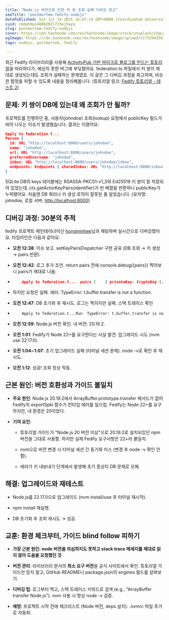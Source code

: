 ```yaml
---
title: "Node.js 버전으로 인한 키 쌍 조회 실패 디버깅 회고"
seoTitle: "postmortem-fedify-nodejs"
datePublished: Sat Jul 19 2025 16:47:14 GMT+0000 (Coordinated Universal Time)
cuid: cmdahdp14000202l723ejhwyq
slug: postmortem-fedify-nodejs
cover: https://cdn.hashnode.com/res/hashnode/image/stock/unsplash/LhqLdDPcSV8/upload/1c6b7cc3303c03eb9e9da32cce9ff20a.jpeg
ogImage: https://cdn.hashnode.com/res/hashnode/image/upload/v1752943561320/c221617a-2831-4672-9fd2-5f033ad4e913.png
tags: nodejs, postmortem, fedify

---
```


최근 Fedify 라이브러리를 사용해 [ActivityPub 기반 마이크로 블로그를 만드는 튜토리얼](https://hackers.pub/@hongminhee/2025/fedify-tutorial-ko)을 따라하다가, 예상치 못한 버그에 부딪혔어요. federation.ts 파일에서 키 쌍이 제대로 생성되는데도 조회가 실패하는 문제였죠. 이 글은 그 디버깅 과정을 회고하며, 비슷한 함정을 피할 수 있도록 내용을 정리해봅니다. (튜토리얼 링크: [Fedify 튜토리얼 - 테스트 2](https://hackers.pub/@hongminhee/2025/fedify-tutorial-ko#0197b1ac-005b-774b-b75f-03f54699312b--%ED%85%8C%EC%8A%A4%ED%8A%B8-2))

## 문제: 키 쌍이 DB에 있는데 왜 조회가 안 될까?

프로젝트를 진행하던 중, 사용자(johndoe) 조회(lookup) 요청에서 publicKey 필드가 비어 나오는 이슈가 발생했습니다. 결과는 이랬어요:

```json
Apply to federation.t...
Person {
  id: URL "http://localhost:8000/users/johndoe",
  name: "johndoe",
  url: URL "http://localhost:8000/users/johndoe",
  preferredUsername: "johndoe",
  inbox: URL "http://localhost:8000/users/johndoe/inbox",
  endpoints: Endpoints { sharedInbox: URL "http://localhost:8000/inbox" }
}
```

SQLite DB의 keys 테이블에는 RSASSA-PKCS1-v1\_5와 Ed25519 키 쌍이 잘 저장되어 있었는데, ctx.getActorKeyPairs(identifier)가 빈 배열을 반환하니 publicKey가 누락됐어요. 처음엔 DB 쿼리나 키 생성 로직이 잘못된 줄 알았습니다. (유저명: johndoe, 로컬 서버: [http://localhost:8000](http://localhost:8000))

## 디버깅 과정: 30분의 추적

fedify 프로젝트 메인테이너이신 [hongminhee](https://hackers.pub/@hongminhee)님과 채팅하며 실시간으로 디버깅했어요. 타임라인은 다음과 같아요:

* **오전 12:38**: 이슈 보고. setKeyPairsDispatcher 구현 공유 (DB 조회 → 키 생성 → pairs 반환).
    
* **오전 12:42**: 로그 추가 조언. return pairs 전에 console.debug({pairs}) 찍어보니 pairs가 제대로 나옴:
    
* ```json
      Apply to federation.t...  pairs [    { privateKey: CryptoKey {...}, publicKey: CryptoKey {...} },  // RSASSA-PKCS1-v1_5    { privateKey: CryptoKey {...}, publicKey: CryptoKey {...} }   // Ed25519  ]
    ```
    
* 하지만 요청은 실패. 에러: TypeError: t.buffer.transfer is not a function.
    
* **오전 12:47**: DB 초기화 후 재시도. 로그는 찍히지만 실패. 스택 트레이스 확인
    
* ```bash
      Apply to federation.t...Run  TypeError: t.buffer.transfer is not a function  at y (file:///.../chunk-JF3YMNGM.js:1:140)  // ... (byte-encodings와 Fedify 내부 함수 관련)
    ```
    
* **오전 12:59**: Node.js 버전 확인. 내 버전: 20.19.2.
    
* **오전 1:01**: Fedify가 Node 22+를 요구한다는 사실 발견. 업그레이드 시도 (nvm use 22.17.0).
    
* **오전 1:04~1:07**: 초기 업그레이드 실패 (터미널 세션 문제). node -v로 확인 후 재시도.
    
* **오전 1:12**: 성공! 조회 정상 작동.
    

## 근본 원인: 버전 호환성과 가이드 불일치

* **주요 원인**: Node.js 20.19.2에서 ArrayBuffer.prototype.transfer 메서드가 없어 Fedify의 exportSpki 함수가 런타임 에러를 일으킴. Fedify는 Node 22+를 요구하지만, 내 환경은 20이었다.
    
* **기여 요인**:
    
    * 튜토리얼 가이드가 "Node.js 20 버전 이상"으로 20.19.2로 설치되있던 npm버전을 그대로 사용함. 하지만 실제 Fedify 요구사항은 22+라 불일치.
        
    * nvm으로 버전 변경 시 터미널 세션 간 동기화 미스 (변경 후 node -v 확인 안 함).
        
    * 에러가 키 내보내기 단계에서 발생해 초기 증상이 DB 문제로 오해.
        

## 해결: 업그레이드와 재테스트

* Node.js를 22.17.0으로 업그레이드 (nvm install/use 후 터미널 재시작).
    
* npm install 재실행.
    
* DB 초기화 후 조회 재시도 → 성공.
    

## 교훈: 환경 체크부터, 가이드 blind follow 피하기

* **가장 근본 원인: node 버전을 의심하지도 못하고 stack trace 메세지를 제대로 읽지 않아 도움을 요청했던 것**
    
* **버전 관리**: 라이브러리 문서의 **최소 요구 버전**을 공식 사이트에서 확인. 튜토리얼 가이드만 믿지 말고, GitHub README나 package.json의 engines 필드를 살펴보기.
    
* **디버깅 팁**: 로그부터 찍고, 스택 트레이스 키워드로 검색 (e.g., "ArrayBuffer transfer Node.js"). nvm 사용 시 항상 node -v 검증.
    
* **예방**: 프로젝트 시작 전에 체크리스트 (Node 버전, deps 설치). .nvmrc 파일 추가로 자동화.